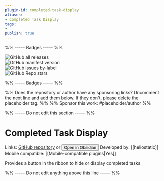 ```yaml
---
plugin-id: completed-task-display
aliases:
- Completed Task Display
tags: 
- 
publish: true
---
```


%% ----- Badges ----- %%

![GitHub all releases](https://img.shields.io/github/downloads/heliostatic/completed-task-display/total?color=573E7A&logo=github&style=for-the-badge)   
![GitHub manifest version](https://img.shields.io/github/manifest-json/v/heliostatic/completed-task-display?color=573E7A&logo=github&style=for-the-badge)   
![GitHub issues by-label](https://img.shields.io/github/issues/heliostatic/completed-task-display/help%20wanted?color=573E7A&logo=github&style=for-the-badge)   
![GitHub Repo stars](https://img.shields.io/github/stars/heliostatic/completed-task-display?color=573E7A&logo=github&style=for-the-badge)

%% ----- Badges ----- %%

%% Does the repository or author have any sponsoring links? Uncomment the next line and add them below. If they don't, please delete the placeholder tag. %%
%% Sponsor this work: #placeholder/author %%

%% ----- Do not edit this section ----- %%

# Completed Task Display

Links: [GitHub repository](https://github.com/heliostatic/completed-task-display) or [<button id=HH>Open in Obsidian</button>](obsidian://goto-plugin?id=completed-task-display)
Developed by: [[heliostatic]]
Mobile compatible: [[Mobile-compatible plugins|Yes]]

Provides a button in the ribbon to hide or display completed tasks

%% ----- Do not edit anything above this line ----- %% 
